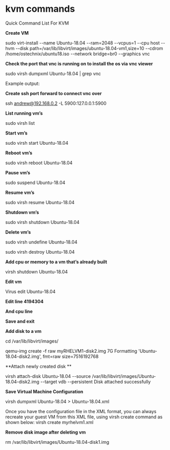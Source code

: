 # kvm commands
Quick Command List For KVM 

**Create VM**

sudo virt-install --name Ubuntu-18.04 --ram=2048 --vcpus=1 --cpu host --hvm --disk path=/var/lib/libvirt/images/ubuntu-18.04-vm1,size=10 --cdrom /home/ostechnix/ubuntu18.iso --network bridge=br0 --graphics vnc


**Check the port that vnc is running on to install the os via vnc viewer**

sudo virsh dumpxml Ubuntu-18.04 | grep vnc

Example output:

<graphics type='vnc' port='5900' autoport='yes' listen='127.0.0.1'>


**Create ssh port forward to connect vnc over**

ssh andrew@192.168.0.2 -L 5900:127.0.0.1:5900

**List running vm’s**

sudo virsh list


**Start vm’s**

sudo virsh start Ubuntu-18.04

**Reboot vm’s**

sudo virsh reboot Ubuntu-18.04


**Pause vm’s**

sudo suspend Ubuntu-18.04


**Resume vm’s**

sudo virsh resume Ubuntu-18.04


**Shutdown vm’s**

sudo virsh shutdown Ubuntu-18.04


**Delete vm’s**

sudo virsh undefine Ubuntu-18.04

sudo virsh destroy Ubuntu-18.04

**Add cpu or memory to a vm that’s already built**

virsh shutdown Ubuntu-18.04

**Edit vm**

Virus edit Ubuntu-18.04

**Edit line <memory unit='KiB'>4194304</memory>**

**And cpu line**

**Save and exit**

**Add disk to a vm**

cd /var/lib/libvirt/images/

 qemu-img create -f raw myRHELVM1-disk2.img 7G
Formatting 'Ubuntu-18.04-disk2.img', fmt=raw size=7516192768

**Attach newly created disk **

virsh attach-disk Ubuntu-18.04 --source /var/lib/libvirt/images/Ubuntu-18.04-disk2.img --target vdb --persistent
Disk attached successfully

**Save Virtual Machine Configuration**

virsh dumpxml Ubuntu-18.04 > Ubuntu-18.04.xml

Once you have the configuration file in the XML format, you can always recreate your guest VM from this XML file, using virsh create command as shown below:
virsh create myrhelvm1.xml


**Remove disk image after deleting vm**

rm /var/lib/libvirt/images/Ubuntu-18.04-disk1.img
